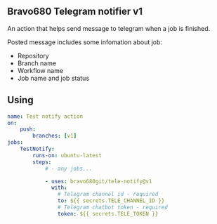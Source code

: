 ## Bravo680 Telegram notifier v1
An action that helps send message to telegram when a job is finished.

Posted message includes some infomation about job: 
* Repository 
* Branch name
* Workflow name
* Job name and job status

## Using
```yml
name: Test notify action
on:
    push:
        branches: [v1]
jobs:
    TestNotify:
        runs-on: ubuntu-latest
        steps:
            # - any jobs...

            - uses: bravo680git/tele-notify@v1
              with:
                # Telegram channel id - required
                to: ${{ secrets.TELE_CHANNEL_ID }}
                # Telegram chatbot token - required
                token: ${{ secrets.TELE_TOKEN }}
```